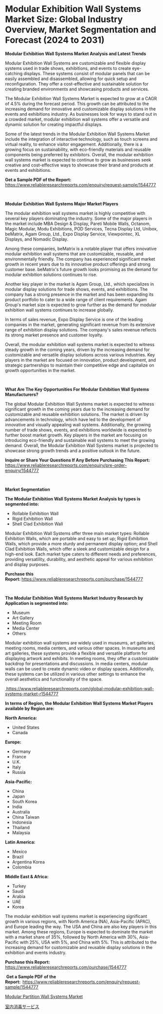 <p><h1>Modular Exhibition Wall Systems Market Size: Global Industry Overview, Market Segmentation and Forecast (2024 to 2031)</h1></p><p><strong>Modular Exhibition Wall Systems Market Analysis and Latest Trends</strong></p>
<p><p>Modular Exhibition Wall Systems are customizable and flexible display systems used in trade shows, exhibitions, and events to create eye-catching displays. These systems consist of modular panels that can be easily assembled and disassembled, allowing for quick setup and reconfiguration. They offer a cost-effective and sustainable solution for creating branded environments and showcasing products and services.</p><p>The Modular Exhibition Wall Systems Market is expected to grow at a CAGR of 4.5% during the forecast period. This growth can be attributed to the increasing demand for innovative and customizable display solutions in the events and exhibitions industry. As businesses look for ways to stand out in a crowded market, modular exhibition wall systems offer a versatile and dynamic solution for creating impactful displays.</p><p>Some of the latest trends in the Modular Exhibition Wall Systems Market include the integration of interactive technology, such as touch screens and virtual reality, to enhance visitor engagement. Additionally, there is a growing focus on sustainability, with eco-friendly materials and reusable components being preferred by exhibitors. Overall, the modular exhibition wall systems market is expected to continue to grow as businesses seek creative and cost-effective ways to showcase their brand and products at events and exhibitions.</p></p>
<p><strong>Get a Sample PDF of the Report:&nbsp;</strong> <a href="https://www.reliableresearchreports.com/enquiry/request-sample/1544777">https://www.reliableresearchreports.com/enquiry/request-sample/1544777</a></p>
<p>&nbsp;</p>
<p><strong>Modular Exhibition Wall Systems Major Market Players</strong></p>
<p><p>The modular exhibition wall systems market is highly competitive with several key players dominating the industry. Some of the major players in the market include MBA Design & Display, Pareti Mobile Walls, Octanom, Magic Modular, Modu Exhibitions, POD Services, Tecna Display Ltd, Unibox, beMatrix, Agam Group, Ltd., Expo Display Service, Viewpointec, XL Displays, and Nomadic Display.</p><p>Among these companies, beMatrix is a notable player that offers innovative modular exhibition wall systems that are customizable, reusable, and environmentally friendly. The company has experienced significant market growth in recent years due to its innovative product offerings and strong customer base. beMatrix's future growth looks promising as the demand for modular exhibition solutions continues to rise.</p><p>Another key player in the market is Agam Group, Ltd., which specializes in modular display solutions for trade shows, events, and exhibitions. The company has a strong presence in the market and has been expanding its product portfolio to cater to a wide range of client requirements. Agam Group's market size is expected to grow further as the demand for modular exhibition wall systems continues to increase globally.</p><p>In terms of sales revenue, Expo Display Service is one of the leading companies in the market, generating significant revenue from its extensive range of exhibition display solutions. The company's sales revenue reflects its strong market presence and customer loyalty.</p><p>Overall, the modular exhibition wall systems market is expected to witness steady growth in the coming years, driven by the increasing demand for customizable and versatile display solutions across various industries. Key players in the market are focused on innovation, product development, and strategic partnerships to maintain their competitive edge and capitalize on growth opportunities in the market.</p></p>
<p>&nbsp;</p>
<p><strong>What Are The Key Opportunities For Modular Exhibition Wall Systems Manufacturers?</strong></p>
<p><p>The global Modular Exhibition Wall Systems market is expected to witness significant growth in the coming years due to the increasing demand for customizable and reusable exhibition solutions. The market is driven by advancements in technology, which have led to the development of innovative and visually appealing wall systems. Additionally, the growing number of trade shows, events, and exhibitions worldwide is expected to further boost market growth. Key players in the market are focusing on introducing eco-friendly and sustainable wall systems to meet the growing demand. Overall, the Modular Exhibition Wall Systems market is projected to showcase strong growth trends and a positive outlook in the future.</p></p>
<p><strong>Inquire or Share Your Questions If Any Before Purchasing This Report:</strong> <a href="https://www.reliableresearchreports.com/enquiry/pre-order-enquiry/1544777">https://www.reliableresearchreports.com/enquiry/pre-order-enquiry/1544777</a></p>
<p>&nbsp;</p>
<p><strong>Market Segmentation</strong></p>
<p><strong>The Modular Exhibition Wall Systems Market Analysis by types is segmented into:</strong></p>
<p><ul><li>Rollable Exhibition Wall</li><li>Rigid Exhibition Wall</li><li>Shell Clad Exhibition Wall</li></ul></p>
<p><p>Modular Exhibition Wall Systems offer three main market types: Rollable Exhibition Walls, which are portable and easy to set up; Rigid Exhibition Walls, which provide a more sturdy and permanent display option; and Shell Clad Exhibition Walls, which offer a sleek and customizable design for a high-end look. Each market type caters to different needs and preferences, providing versatility, durability, and aesthetic appeal for various exhibition and display purposes.</p></p>
<p><strong>Purchase this Report:&nbsp;</strong><a href="https://www.reliableresearchreports.com/purchase/1544777">https://www.reliableresearchreports.com/purchase/1544777</a></p>
<p>&nbsp;</p>
<p><strong>The Modular Exhibition Wall Systems Market Industry Research by Application is segmented into:</strong></p>
<p><ul><li>Museum</li><li>Art Gallery</li><li>Meeting Room</li><li>Media Center</li><li>Others</li></ul></p>
<p><p>Modular exhibition wall systems are widely used in museums, art galleries, meeting rooms, media centers, and various other spaces. In museums and art galleries, these systems provide a flexible and versatile platform for displaying artwork and exhibits. In meeting rooms, they offer a customizable backdrop for presentations and discussions. In media centers, modular walls can be used to create dynamic video or display spaces. Additionally, these systems can be utilized in various other settings to enhance the overall aesthetics and functionality of the space.</p></p>
<p><a href="https://www.reliableresearchreports.com/global-modular-exhibition-wall-systems-market-r1544777">&nbsp;https://www.reliableresearchreports.com/global-modular-exhibition-wall-systems-market-r1544777</a></p>
<p><strong>In terms of Region, the Modular Exhibition Wall Systems Market Players available by Region are:</strong></p>
<p>
    <p> <strong> North America: </strong>
        <ul>
            <li>United States</li>
            <li>Canada</li>
        </ul>
        </p> 
    <p> <strong> Europe: </strong>
        <ul>
            <li>Germany</li>
            <li>France</li>
            <li>U.K.</li>
            <li>Italy</li>
            <li>Russia</li>
        </ul>
        </p> 
    <p> <strong> Asia-Pacific: </strong>
        <ul>
            <li>China</li>
            <li>Japan</li>
            <li>South Korea</li>
            <li>India</li>
            <li>Australia</li>
            <li>China Taiwan</li>
            <li>Indonesia</li>
            <li>Thailand</li>
            <li>Malaysia</li>
        </ul>
        </p> 
    <p> <strong> Latin America: </strong>
        <ul>
            <li>Mexico</li>
            <li>Brazil</li>
            <li>Argentina Korea</li>
            <li>Colombia</li>
        </ul>
        </p> 
    <p> <strong> Middle East & Africa: </strong>
        <ul>
            <li>Turkey</li>
            <li>Saudi</li>
            <li>Arabia</li>
            <li>UAE</li>
            <li>Korea</li>
        </ul>
    </p>
    </p>
<p><p>The modular exhibition wall systems market is experiencing significant growth in various regions, with North America (NA), Asia-Pacific (APAC), and Europe leading the way. The USA and China are also key players in this market. Among these regions, Europe is expected to dominate the market with a market share of 35%, followed by North America with 30%, Asia-Pacific with 25%, USA with 5%, and China with 5%. This is attributed to the increasing demand for customizable and reusable display solutions in the exhibition and events industry.</p></p>
<p><strong>Purchase this Report: </strong><a href="https://www.reliableresearchreports.com/purchase/1544777">https://www.reliableresearchreports.com/purchase/1544777</a></p>
<p>&nbsp;<strong>Get a Sample PDF of the Report:&nbsp;&nbsp;</strong><a href="https://www.reliableresearchreports.com/enquiry/request-sample/1544777">https://www.reliableresearchreports.com/enquiry/request-sample/1544777</a></p>
<p><strong></strong></p>
<p><p><a href="https://github.com/RoccoManning/Market-Research-Report-List-4/blob/main/modular-partition-wall-systems-market.md">Modular Partition Wall Systems Market</a></p><p><a href="https://github.com/oqxogxyvqe90775/Market-Research-Report-List-1/blob/main/748100328386.md">室内消毒サービス</a></p></p>